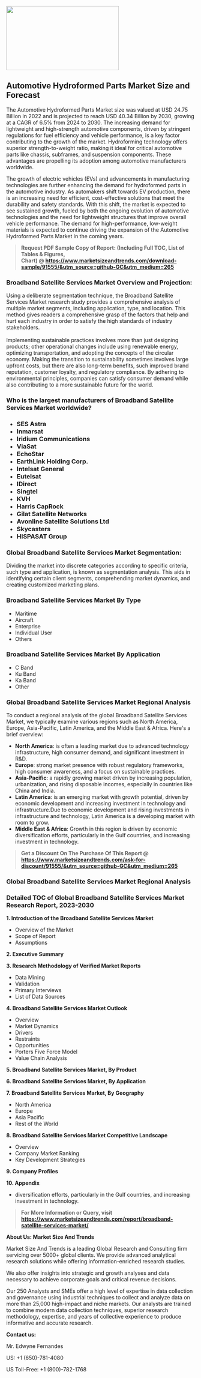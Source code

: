 <p><img class="alignnone size-medium wp-image-20088" src="https://ffe5etoiles.com/wp-content/uploads/2024/12/MST1-300x171.png" alt="" width="300" height="171" /></p><h2>Automotive Hydroformed Parts Market Size and Forecast</h2><p>The Automotive Hydroformed Parts Market size was valued at USD 24.75 Billion in 2022 and is projected to reach USD 40.34 Billion by 2030, growing at a CAGR of 6.5% from 2024 to 2030. The increasing demand for lightweight and high-strength automotive components, driven by stringent regulations for fuel efficiency and vehicle performance, is a key factor contributing to the growth of the market. Hydroforming technology offers superior strength-to-weight ratio, making it ideal for critical automotive parts like chassis, subframes, and suspension components. These advantages are propelling its adoption among automotive manufacturers worldwide.</p><p>The growth of electric vehicles (EVs) and advancements in manufacturing technologies are further enhancing the demand for hydroformed parts in the automotive industry. As automakers shift towards EV production, there is an increasing need for efficient, cost-effective solutions that meet the durability and safety standards. With this shift, the market is expected to see sustained growth, fueled by both the ongoing evolution of automotive technologies and the need for lightweight structures that improve overall vehicle performance. The demand for high-performance, low-weight materials is expected to continue driving the expansion of the Automotive Hydroformed Parts Market in the coming years.</p></p><blockquote id="" class=""><strong>Request PDF Sample Copy of Report: (Including Full TOC, List of Tables &amp; Figures, Chart)&nbsp;@&nbsp;<strong><a href="https://www.marketsizeandtrends.com/download-sample/91555/&utm_source=github-GC&utm_medium=265" target="_blank">https://www.marketsizeandtrends.com/download-sample/91555/&utm_source=github-GC&utm_medium=265</a></strong></strong></blockquote><h3 id="" class="">Broadband Satellite Services Market&nbsp;Overview and Projection:</h3><p id="" class="">Using a deliberate segmentation technique, the Broadband Satellite Services Market research study provides a comprehensive analysis of multiple market segments, including application, type, and location. This method gives readers a comprehensive grasp of the factors that help and hurt each industry in order to satisfy the high standards of industry stakeholders. <br /> <br />Implementing sustainable practices involves more than just designing products; other operational changes include using renewable energy, optimizing transportation, and adopting the concepts of the circular economy. Making the transition to sustainability sometimes involves large upfront costs, but there are also long-term benefits, such improved brand reputation, customer loyalty, and regulatory compliance. By adhering to environmental principles, companies can satisfy consumer demand while also contributing to a more sustainable future for the world.</p><h3 id="" class="">Who is the largest manufacturers of&nbsp;Broadband Satellite Services Market worldwide?</h3><h3 class=""><p><ul><li>SES Astra </li><li> Inmarsat </li><li> Iridium Communications </li><li> ViaSat </li><li> EchoStar </li><li> EarthLink Holding Corp. </li><li> Intelsat General </li><li> Eutelsat </li><li> IDirect </li><li> Singtel </li><li> KVH </li><li> Harris CapRock </li><li> Gilat Satellite Networks </li><li> Avonline Satellite Solutions Ltd </li><li> Skycasters </li><li> HISPASAT Group</li></ul></p></h3><h3 id="" class="">Global&nbsp;Broadband Satellite Services Market Segmentation:</h3><p id="" class="">Dividing the market into discrete categories according to specific criteria, such type and application, is known as segmentation analysis. This aids in identifying certain client segments, comprehending market dynamics, and creating customized marketing plans.</p><h3 id="" class="">Broadband Satellite Services Market&nbsp;By Type</h3><p><p><ul><li>Maritime </li><li> Aircraft </li><li> Enterprise </li><li> Individual User </li><li> Others</p></li></ul></p></p><h3 id="" class="">Broadband Satellite Services Market&nbsp;By Application</h3><p class=""><p><ul><li>C Band </li><li> Ku Band </li><li> Ka Band </li><li> Other</li></ul></p></p><h3 id="" class="">Global Broadband Satellite Services Market Regional Analysis</h3><p id="" class="">To conduct a regional analysis of the global Broadband Satellite Services Market, we typically examine various regions such as North America, Europe, Asia-Pacific, Latin America, and the Middle East &amp; Africa. Here's a brief overview:</p><ul><li><strong>North America</strong>: is often a leading market due to advanced technology infrastructure, high consumer demand, and significant investment in R&amp;D.</li><li><strong>Europe</strong>: strong market presence with robust regulatory frameworks, high consumer awareness, and a focus on sustainable practices.</li><li><strong>Asia-Pacific</strong>: a rapidly growing market driven by increasing population, urbanization, and rising disposable incomes, especially in countries like China and India.</li><li><strong>Latin America</strong>: is an emerging market with growth potential, driven by economic development and increasing investment in technology and infrastructure.Due to economic development and rising investments in infrastructure and technology, Latin America is a developing market with room to grow.</li><li><strong>Middle East &amp; Africa</strong>: Growth in this region is driven by economic diversification efforts, particularly in the Gulf countries, and increasing investment in technology.</li></ul><blockquote id="" class=""><strong>Get a Discount On The Purchase Of This Report @ <strong><a href="https://www.marketsizeandtrends.com/ask-for-discount/91555/&utm_source=github-GC&utm_medium=265" target="_blank">https://www.marketsizeandtrends.com/ask-for-discount/91555/&utm_source=github-GC&utm_medium=265</a></strong></strong></blockquote><h3 id="" class="">Global Broadband Satellite Services Market Regional Analysis</h3><h3 id="" class="">Detailed TOC of Global Broadband Satellite Services Market Research Report, 2023-2030</h3><p id="" class=""><strong>1. Introduction of the Broadband Satellite Services Market</strong></p><ul><li>Overview of the Market</li><li>Scope of Report</li><li>Assumptions</li></ul><p id="" class=""><strong>2. Executive Summary</strong></p><p id="" class=""><strong>3. Research Methodology of Verified Market Reports</strong></p><ul><li>Data Mining</li><li>Validation</li><li>Primary Interviews</li><li>List of Data Sources</li></ul><p id="" class=""><strong>4. Broadband Satellite Services Market Outlook</strong></p><ul><li>Overview</li><li>Market Dynamics</li><li>Drivers</li><li>Restraints</li><li>Opportunities</li><li>Porters Five Force Model</li><li>Value Chain Analysis</li></ul><p id="" class=""><strong>5. Broadband Satellite Services Market, By Product</strong></p><p id="" class=""><strong>6. Broadband Satellite Services Market, By Application</strong></p><p id="" class=""><strong>7. Broadband Satellite Services Market, By Geography</strong></p><ul><li>North America</li><li>Europe</li><li>Asia Pacific</li><li>Rest of the World</li></ul><p id="" class=""><strong>8. Broadband Satellite Services Market Competitive Landscape</strong></p><ul><li>Overview</li><li>Company Market Ranking</li><li>Key Development Strategies</li></ul><p id="" class=""><strong>9. Company Profiles</strong></p><p id="" class=""><strong>10. Appendix</strong></p><ul><li>diversification efforts, particularly in the Gulf countries, and increasing investment in technology.</li></ul><blockquote id="" class=""><strong>For More Information or Query, visit <strong><strong><a href="https://www.marketsizeandtrends.com/report/broadband-satellite-services-market/" target="_blank">https://www.marketsizeandtrends.com/report/broadband-satellite-services-market/</a></strong></strong></strong></blockquote><p id="" class=""><strong>About Us: Market Size And Trends</strong></p><p id="" class="">Market Size And Trends is a leading Global Research and Consulting firm servicing over 5000+ global clients. We provide advanced analytical research solutions while offering information-enriched research studies.</p><p id="" class="">We also offer insights into strategic and growth analyses and data necessary to achieve corporate goals and critical revenue decisions.</p><p id="" class="">Our 250 Analysts and SMEs offer a high level of expertise in data collection and governance using industrial techniques to collect and analyze data on more than 25,000 high-impact and niche markets. Our analysts are trained to combine modern data collection techniques, superior research methodology, expertise, and years of collective experience to produce informative and accurate research.</p><p id="" class=""><strong>Contact us:</strong></p><p id="" class="">Mr. Edwyne Fernandes</p><p id="" class="">US: +1 (650)-781-4080</p><p id="" class="">US Toll-Free: +1 (800)-782-1768</p>
